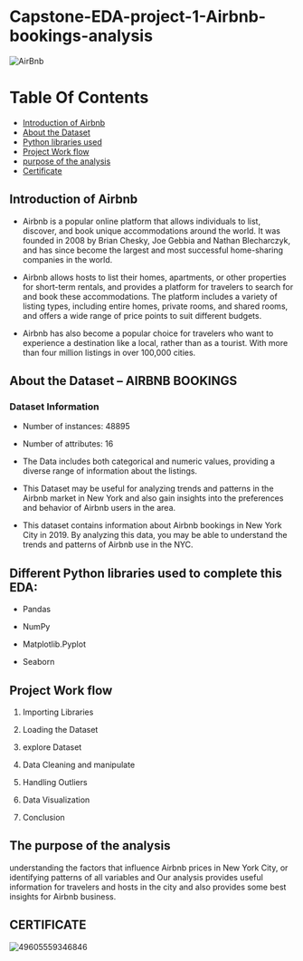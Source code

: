 # **Capstone-EDA-project-1-Airbnb-bookings-analysis**


![AirBnb](https://user-images.githubusercontent.com/121340232/215006504-cacfdcbc-d047-495b-ba2a-994753957ab8.jpg)


# Table Of Contents
  
  - [Introduction of Airbnb](https://github.com/SarangGami/Capstone-EDA-project-1-Airbnb-bookings-analysis/edit/main/README.md#introduction-of-airbnb)
  - [About the Dataset](https://github.com/SarangGami/Capstone-EDA-project-1-Airbnb-bookings-analysis/edit/main/README.md#about-the-dataset--airbnb-bookings)
  - [Python libraries used](https://github.com/SarangGami/Capstone-EDA-project-1-Airbnb-bookings-analysis/edit/main/README.md#different-python-libraries-used-to-complete-this-eda)
  - [Project Work flow](https://github.com/SarangGami/Capstone-EDA-project-1-Airbnb-bookings-analysis/edit/main/README.md#project-work-flow)
  - [purpose of the analysis](https://github.com/SarangGami/Capstone-EDA-project-1-Airbnb-bookings-analysis/edit/main/README.md#the-purpose-of-the-analysis)
  - [Certificate](https://github.com/SarangGami/Capstone-EDA-project-1-Airbnb-bookings-analysis/edit/main/README.md#certificate)



## **Introduction of Airbnb**

*    Airbnb is a popular online platform that allows individuals to list, discover, and book unique accommodations around the world. It was founded in 2008 by Brian Chesky, Joe Gebbia and Nathan Blecharczyk, and has since become the largest and most successful home-sharing companies in the world.

*    Airbnb allows hosts to list their homes, apartments, or other properties for short-term rentals, and provides a platform for travelers to search for and book these accommodations. The platform includes a variety of listing types, including entire homes, private rooms, and shared rooms, and offers a wide range of price points to suit different budgets.

*    Airbnb has also become a popular choice for travelers who want to experience a destination like a local, rather than as a tourist. With more than four million listings in over 100,000 cities.



## **About the Dataset – AIRBNB BOOKINGS**

### Dataset Information
* Number of instances: 48895
* Number of attributes: 16

*   The Data includes both categorical and numeric values, providing a diverse range of information about the listings.

*   This Dataset may be useful for analyzing trends and patterns in the Airbnb market in New York and also gain insights into the preferences and behavior of Airbnb users in the area.

*   This dataset contains information about Airbnb bookings in New York City in 2019. By analyzing this data, you may be able to understand the trends and patterns of Airbnb use in the NYC.



## **Different Python libraries used to complete this EDA:**

* Pandas

* NumPy

* Matplotlib.Pyplot

* Seaborn



## **Project Work flow**

1. Importing Libraries

2. Loading the Dataset

3. explore Dataset

3. Data Cleaning and manipulate

4. Handling Outliers

5. Data Visualization

6. Conclusion



## **The purpose of the analysis** 

understanding the factors that influence Airbnb prices in New York City, or identifying patterns of all variables and Our analysis provides useful information for travelers and hosts in the city and also provides some best insights for Airbnb business.


## **CERTIFICATE**

![49605559346846](https://user-images.githubusercontent.com/121340232/215009117-c17602f3-9378-40e8-b183-45637d8c9b6a.png)















